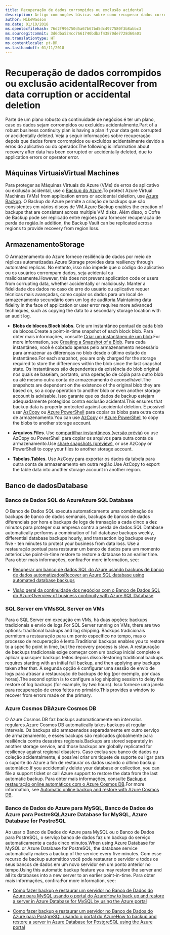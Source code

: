 ```yaml
---
title: Recuperação de dados corrompidos ou exclusão acidental
description: Artigo com noções básicas sobre como recuperar dados corrompidos ou de exclusão acidental e como criar aplicativos resilientes, altamente disponíveis, com tolerância a falhas, bem como planejamento de recuperação de desastres
author: MikeWasson
ms.date: 01/10/2018
ms.openlocfilehash: 76d2f996750d5a67b67bd5dc4977580f3b8abbc3
ms.sourcegitcommit: 3d6dba524cc7661740bdbaf43870de7728d60a01
ms.translationtype: HT
ms.contentlocale: pt-BR
ms.lasthandoff: 01/11/2018
---
```

# <a name="recover-from-data-corruption-or-accidental-deletion"></a><span data-ttu-id="d6ae5-103">Recuperação de dados corrompidos ou exclusão acidental</span><span class="sxs-lookup"><span data-stu-id="d6ae5-103">Recover from data corruption or accidental deletion</span></span> 

<span data-ttu-id="d6ae5-104">Parte de um plano robusto da continuidade de negócios é ter um plano, caso os dados sejam corrompidos ou excluídos acidentalmente.</span><span class="sxs-lookup"><span data-stu-id="d6ae5-104">Part of a robust business continuity plan is having a plan if your data gets corrupted or accidentally deleted.</span></span> <span data-ttu-id="d6ae5-105">Veja a seguir informações sobre recuperação depois que dados forem corrompidos ou excluídos acidentalmente devido a erros do aplicativo ou do operador.</span><span class="sxs-lookup"><span data-stu-id="d6ae5-105">The following is information about recovery after data has been corrupted or accidentally deleted, due to application errors or operator error.</span></span>

## <a name="virtual-machines"></a><span data-ttu-id="d6ae5-106">Máquinas Virtuais</span><span class="sxs-lookup"><span data-stu-id="d6ae5-106">Virtual Machines</span></span>

<span data-ttu-id="d6ae5-107">Para proteger as Máquinas Virtuais do Azure (VMs) de erros de aplicativo ou exclusão acidental, use o [Backup do Azure](/azure/backup/).</span><span class="sxs-lookup"><span data-stu-id="d6ae5-107">To protect Azure Virtual Machines (VMs) from application errors or accidental deletion, use [Azure Backup](/azure/backup/).</span></span> <span data-ttu-id="d6ae5-108">O Backup do Azure permite a criação de backups que são consistentes em vários discos de VM.</span><span class="sxs-lookup"><span data-stu-id="d6ae5-108">Azure Backup enables the creation of backups that are consistent across multiple VM disks.</span></span> <span data-ttu-id="d6ae5-109">Além disso, o Cofre de Backup pode ser replicado entre regiões para fornecer recuperação de perda de região.</span><span class="sxs-lookup"><span data-stu-id="d6ae5-109">In addition, the Backup Vault can be replicated across regions to provide recovery from region loss.</span></span>

## <a name="storage"></a><span data-ttu-id="d6ae5-110">Armazenamento</span><span class="sxs-lookup"><span data-stu-id="d6ae5-110">Storage</span></span>

<span data-ttu-id="d6ae5-111">O Armazenamento do Azure fornece resiliência de dados por meio de réplicas automatizadas.</span><span class="sxs-lookup"><span data-stu-id="d6ae5-111">Azure Storage provides data resiliency through automated replicas.</span></span> <span data-ttu-id="d6ae5-112">No entanto, isso não impede que o código do aplicativo ou os usuários corrompam dados, seja acidental ou maliciosamente.</span><span class="sxs-lookup"><span data-stu-id="d6ae5-112">However, this does not prevent application code or users from corrupting data, whether accidentally or maliciously.</span></span> <span data-ttu-id="d6ae5-113">Manter a fidelidade dos dados no caso de erro do usuário ou aplicativo requer técnicas mais avançadas, como copiar os dados para um local de armazenamento secundário com um log de auditoria.</span><span class="sxs-lookup"><span data-stu-id="d6ae5-113">Maintaining data fidelity in the face of application or user error requires more advanced techniques, such as copying the data to a secondary storage location with an audit log.</span></span> 

- <span data-ttu-id="d6ae5-114">**Blobs de blocos**.</span><span class="sxs-lookup"><span data-stu-id="d6ae5-114">**Block blobs**.</span></span> <span data-ttu-id="d6ae5-115">Crie um instantâneo pontual de cada blob de blocos.</span><span class="sxs-lookup"><span data-stu-id="d6ae5-115">Create a point-in-time snapshot of each block blob.</span></span> <span data-ttu-id="d6ae5-116">Para obter mais informações, consulte [Criar um instantâneo de um blob](/rest/api/storageservices/creating-a-snapshot-of-a-blob).</span><span class="sxs-lookup"><span data-stu-id="d6ae5-116">For more information, see [Creating a Snapshot of a Blob](/rest/api/storageservices/creating-a-snapshot-of-a-blob).</span></span> <span data-ttu-id="d6ae5-117">Para cada instantâneo, você é cobrado apenas pelo armazenamento necessário para armazenar as diferenças no blob desde o último estado do instantâneo.</span><span class="sxs-lookup"><span data-stu-id="d6ae5-117">For each snapshot, you are only charged for the storage required to store the differences within the blob since the last snapshot state.</span></span> <span data-ttu-id="d6ae5-118">Os instantâneos são dependentes da existência do blob original nos quais se baseiam, portanto, uma operação de cópia para outro blob ou até mesmo outra conta de armazenamento é aconselhável.</span><span class="sxs-lookup"><span data-stu-id="d6ae5-118">The snapshots are dependent on the existence of the original blob they are based on, so a copy operation to another blob or even another storage account is advisable.</span></span> <span data-ttu-id="d6ae5-119">Isso garante que os dados de backup estejam adequadamente protegidos contra exclusão acidental.</span><span class="sxs-lookup"><span data-stu-id="d6ae5-119">This ensures that backup data is properly protected against accidental deletion.</span></span> <span data-ttu-id="d6ae5-120">É possível usar [AzCopy](/azure/storage/common/storage-use-azcopy) ou [Azure PowerShell](/azure/storage/common/storage-powershell-guide-full) para copiar os blobs para outra conta de armazenamento.</span><span class="sxs-lookup"><span data-stu-id="d6ae5-120">You can use [AzCopy](/azure/storage/common/storage-use-azcopy) or [Azure PowerShell](/azure/storage/common/storage-powershell-guide-full) to copy the blobs to another storage account.</span></span>

- <span data-ttu-id="d6ae5-121">**Arquivos**.</span><span class="sxs-lookup"><span data-stu-id="d6ae5-121">**Files**.</span></span> <span data-ttu-id="d6ae5-122">Use [compartilhar instantâneos (versão prévia)](/azure/storage/files/storage-how-to-use-files-snapshots) ou use AzCopy ou PowerShell para copiar os arquivos para outra conta de armazenamento.</span><span class="sxs-lookup"><span data-stu-id="d6ae5-122">Use [share snapshots (preview)](/azure/storage/files/storage-how-to-use-files-snapshots), or use AzCopy or PowerShell to copy your files to another storage account.</span></span>

- <span data-ttu-id="d6ae5-123">**Tabelas**.</span><span class="sxs-lookup"><span data-stu-id="d6ae5-123">**Tables**.</span></span> <span data-ttu-id="d6ae5-124">Use AzCopy para exportar os dados da tabela para outra conta de armazenamento em outra região.</span><span class="sxs-lookup"><span data-stu-id="d6ae5-124">Use AzCopy to export the table data into another storage account in another region.</span></span>

## <a name="database"></a><span data-ttu-id="d6ae5-125">Banco de dados</span><span class="sxs-lookup"><span data-stu-id="d6ae5-125">Database</span></span>

### <a name="azure-sql-database"></a><span data-ttu-id="d6ae5-126">Banco de Dados SQL do Azure</span><span class="sxs-lookup"><span data-stu-id="d6ae5-126">Azure SQL Database</span></span> 

<span data-ttu-id="d6ae5-127">O Banco de Dados SQL executa automaticamente uma combinação de backups de banco de dados semanais, backups de bancos de dados diferenciais por hora e backups de logs de transação a cada cinco a dez minutos para proteger sua empresa contra a perda de dados.</span><span class="sxs-lookup"><span data-stu-id="d6ae5-127">SQL Database automatically performs a combination of full database backups weekly, differential database backups hourly, and transaction log backups every five - ten minutes to protect your business from data loss.</span></span> <span data-ttu-id="d6ae5-128">Use a restauração pontual para restaurar um banco de dados para um momento anterior.</span><span class="sxs-lookup"><span data-stu-id="d6ae5-128">Use point-in-time restore to restore a database to an earlier time.</span></span> <span data-ttu-id="d6ae5-129">Para obter mais informações, confira:</span><span class="sxs-lookup"><span data-stu-id="d6ae5-129">For more information, see:</span></span>

- [<span data-ttu-id="d6ae5-130">Recuperar um banco de dados SQL do Azure usando backups de banco de dados automatizados</span><span class="sxs-lookup"><span data-stu-id="d6ae5-130">Recover an Azure SQL database using automated database backups</span></span>](/azure/sql-database/sql-database-recovery-using-backups)

- [<span data-ttu-id="d6ae5-131">Visão geral da continuidade dos negócios com o Banco de Dados SQL do Azure</span><span class="sxs-lookup"><span data-stu-id="d6ae5-131">Overview of business continuity with Azure SQL Database</span></span>](/azure/sql-database/sql-database-business-continuity)

### <a name="sql-server-on-vms"></a><span data-ttu-id="d6ae5-132">SQL Server em VMs</span><span class="sxs-lookup"><span data-stu-id="d6ae5-132">SQL Server on VMs</span></span>

<span data-ttu-id="d6ae5-133">Para o SQL Server em execução em VMs, há duas opções: backups tradicionais e envio de logs.</span><span class="sxs-lookup"><span data-stu-id="d6ae5-133">For SQL Server running on VMs, there are two options: traditional backups and log shipping.</span></span> <span data-ttu-id="d6ae5-134">Backups tradicionais permitem a restauração para um ponto específico no tempo, mas o processo de recuperação é lento.</span><span class="sxs-lookup"><span data-stu-id="d6ae5-134">Traditional backups enables you to restore to a specific point in time, but the recovery process is slow.</span></span> <span data-ttu-id="d6ae5-135">A restauração de backups tradicionais exige começar com um backup inicial completo e aplicar quaisquer backups feitos depois disso.</span><span class="sxs-lookup"><span data-stu-id="d6ae5-135">Restoring traditional backups requires starting with an initial full backup, and then applying any backups taken after that.</span></span> <span data-ttu-id="d6ae5-136">A segunda opção é configurar uma sessão de envio de logs para atrasar a restauração de backups de log (por exemplo, por duas horas).</span><span class="sxs-lookup"><span data-stu-id="d6ae5-136">The second option is to configure a log shipping session to delay the restore of log backups (for example, by two hours).</span></span> <span data-ttu-id="d6ae5-137">Isso fornece uma janela para recuperação de erros feitos no primário.</span><span class="sxs-lookup"><span data-stu-id="d6ae5-137">This provides a window to recover from errors made on the primary.</span></span>

### <a name="azure-cosmos-db"></a><span data-ttu-id="d6ae5-138">Azure Cosmos DB</span><span class="sxs-lookup"><span data-stu-id="d6ae5-138">Azure Cosmos DB</span></span>

<span data-ttu-id="d6ae5-139">O Azure Cosmos DB faz backups automaticamente em intervalos regulares.</span><span class="sxs-lookup"><span data-stu-id="d6ae5-139">Azure Cosmos DB automatically takes backups at regular intervals.</span></span> <span data-ttu-id="d6ae5-140">Os backups são armazenados separadamente em outro serviço de armazenamento, e esses backups são replicados globalmente para resiliência contra desastres regionais.</span><span class="sxs-lookup"><span data-stu-id="d6ae5-140">Backups are stored separately in another storage service, and those backups are globally replicated for resiliency against regional disasters.</span></span> <span data-ttu-id="d6ae5-141">Caso exclua seu banco de dados ou coleção acidentalmente, é possível criar um tíquete de suporte ou ligar para o suporte do Azure a fim de restaurar os dados usando o último backup automático.</span><span class="sxs-lookup"><span data-stu-id="d6ae5-141">If you accidentally delete your database or collection, you can file a support ticket or call Azure support to restore the data from the last automatic backup.</span></span> <span data-ttu-id="d6ae5-142">Para obter mais informações, consulte [Backup e restauração online automáticos com o Azure Cosmos DB](/azure/cosmos-db/online-backup-and-restore).</span><span class="sxs-lookup"><span data-stu-id="d6ae5-142">For more information, see [Automatic online backup and restore with Azure Cosmos DB](/azure/cosmos-db/online-backup-and-restore).</span></span>

### <a name="azure-database-for-mysql-azure-database-for-postresql"></a><span data-ttu-id="d6ae5-143">Banco de Dados do Azure para MySQL, Banco de Dados do Azure para PostreSQL</span><span class="sxs-lookup"><span data-stu-id="d6ae5-143">Azure Database for MySQL, Azure Database for PostreSQL</span></span>

<span data-ttu-id="d6ae5-144">Ao usar o Banco de Dados do Azure para MySQL ou o Banco de Dados para PostreSQL, o serviço banco de dados faz um backup do serviço automaticamente a cada cinco minutos.</span><span class="sxs-lookup"><span data-stu-id="d6ae5-144">When using Azure Database for MySQL or Azure Database for PostreSQL, the database service automatically makes a backup of the service every five minutes.</span></span> <span data-ttu-id="d6ae5-145">Com esse recurso de backup automático você pode restaurar o servidor e todos os seus bancos de dados em um novo servidor em um ponto anterior no tempo.</span><span class="sxs-lookup"><span data-stu-id="d6ae5-145">Using this automatic backup feature you may restore the server and all its databases into a new server to an earlier point-in-time.</span></span> <span data-ttu-id="d6ae5-146">Para obter mais informações, confira:</span><span class="sxs-lookup"><span data-stu-id="d6ae5-146">For more information, see:</span></span>

- [<span data-ttu-id="d6ae5-147">Como fazer backup e restaurar um servidor no Banco de Dados do Azure para MySQL usando o portal do Azure</span><span class="sxs-lookup"><span data-stu-id="d6ae5-147">How to back up and restore a server in Azure Database for MySQL by using the Azure portal</span></span>](/azure/mysql/howto-restore-server-portal)

- [<span data-ttu-id="d6ae5-148">Como fazer backup e restaurar um servidor no Banco de Dados do Azure para PostgreSQL usando o portal do Azure</span><span class="sxs-lookup"><span data-stu-id="d6ae5-148">How to backup and restore a server in Azure Database for PostgreSQL using the Azure portal</span></span>](/azure/postgresql/howto-restore-server-portal)

